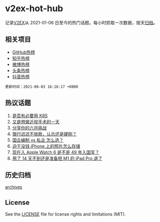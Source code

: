 # v2ex-hot-hub

 记录[V2EX](https://www.v2ex.com/)从 2021-01-06 日至今的热门话题。每小时抓取一次数据，按天[归档](archives)。
 
 ## 相关项目

- [GitHub热榜](https://github.com/snaildev/github-hot-hub)
- [知乎热榜](https://github.com/snaildev/zhihu-hot-hub)
- [微博热榜](https://github.com/snaildev/weibo-hot-hub)
- [头条热榜](https://github.com/snaildev/toutiao-hot-hub)
- [抖音热榜](https://github.com/snaildev/douyin-hot-hub)


 `更新时间：2021-06-03 16:16:17 +0800`

## 热议话题

1. [是否有必要用 K8S](https://www.v2ex.com/t/780960)
1. [又是想做近视手术的一天](https://www.v2ex.com/t/780925)
1. [分享你的六月挑战](https://www.v2ex.com/t/781018)
1. [银行迟迟不放款，认怂还是硬刚？](https://www.v2ex.com/t/781045)
1. [国企编制 vs 私企 怎么选？](https://www.v2ex.com/t/781021)
1. [迫于没钱 iPhone 上的照片怎么存储](https://www.v2ex.com/t/781028)
1. [现在入 Apple Watch 6 是不是 49 年入国军？](https://www.v2ex.com/t/781008)
1. [用了 14 天不到还是准备把 M1 的 iPad Pro 退了](https://www.v2ex.com/t/780987)

## 历史归档

[archives](archives)

## License

See the [LICENSE](LICENSE) file for license rights and limitations (MIT).
